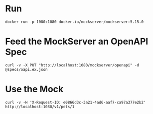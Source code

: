 # Run

```
docker run -p 1080:1080 docker.io/mockserver/mockserver:5.15.0
```

# Feed the MockServer an OpenAPI Spec

```
curl -v -X PUT "http://localhost:1080/mockserver/openapi" -d @specs/oapi.ex.json
```

# Use the Mock

```
curl -v -H 'X-Request-ID: e0866d3c-3a21-4ad6-aaf7-ca97a377e2b2' http://localhost:1080/v1/pets/1
```
